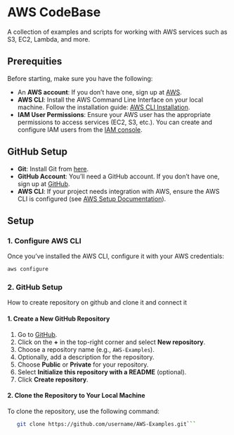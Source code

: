 # AWS CodeBase
   A collection of examples and scripts for working with AWS services such as S3, EC2, Lambda, and more.

## Prerequities
   Before starting, make sure you have the following:
   - An **AWS account**: If you don’t have one, sign up at [AWS](https://aws.amazon.com/).
   - **AWS CLI**: Install the AWS Command Line Interface on your local machine. Follow the installation guide: [AWS CLI Installation](https://docs.aws.amazon.com/cli/latest/userguide/install-cliv2.html).
   - **IAM User Permissions**: Ensure your AWS user has the appropriate permissions to access services (EC2, S3, etc.). You can create and configure IAM users from the [IAM console](https://console.aws.amazon.com/iam/home).

   ## GitHub Setup
   - **Git**: Install Git from [here](https://git-scm.com/).
   - **GitHub Account**: You’ll need a GitHub account. If you don’t have one, sign up at [GitHub](https://github.com/).
   - **AWS CLI**: If your project needs integration with AWS, ensure the AWS CLI is configured (see [AWS Setup Documentation](#aws-setup-documentation)).

## Setup
   ### **1. Configure AWS CLI**
   Once you’ve installed the AWS CLI, configure it with your AWS credentials:
```bash
aws configure
```
   
   ### **2. GitHub Setup** 
   How to create repository on github and clone it and connect it
   #### 1. Create a New GitHub Repository

1. Go to [GitHub](https://github.com/).
2. Click on the **+** in the top-right corner and select **New repository**.
3. Choose a repository name (e.g., `AWS-Examples`).
4. Optionally, add a description for the repository.
5. Choose **Public** or **Private** for your repository.
6. Select **Initialize this repository with a README** (optional).
7. Click **Create repository**.



#### **2. Clone the Repository to Your Local Machine**
   To clone the repository, use the following command:
   ```bash
      git clone https://github.com/username/AWS-Examples.git```
